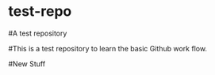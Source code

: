 # test-repo
#A test repository

#This is a test repository to learn the basic Github work flow.

#New Stuff
